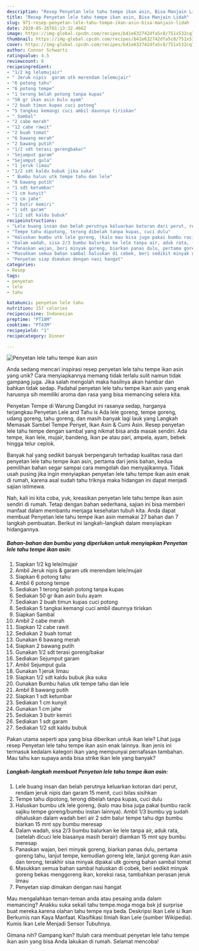 ```yaml
---
description: "Resep Penyetan lele tahu tempe ikan asin, Bisa Manjain Lidah"
title: "Resep Penyetan lele tahu tempe ikan asin, Bisa Manjain Lidah"
slug: 971-resep-penyetan-lele-tahu-tempe-ikan-asin-bisa-manjain-lidah
date: 2020-05-26T01:13:32.466Z
image: https://img-global.cpcdn.com/recipes/b41e632742dfa5c8/751x532cq70/penyetan-lele-tahu-tempe-ikan-asin-foto-resep-utama.jpg
thumbnail: https://img-global.cpcdn.com/recipes/b41e632742dfa5c8/751x532cq70/penyetan-lele-tahu-tempe-ikan-asin-foto-resep-utama.jpg
cover: https://img-global.cpcdn.com/recipes/b41e632742dfa5c8/751x532cq70/penyetan-lele-tahu-tempe-ikan-asin-foto-resep-utama.jpg
author: Connor Schwartz
ratingvalue: 4.5
reviewcount: 8
recipeingredient:
- "1/2 kg lelemujair"
- " Jeruk nipis  garam utk merendam lelemujair"
- "6 potong tahu"
- "6 potong tempe"
- "1 terong belah potong tanpa kupas"
- "50 gr ikan asin bulu ayam"
- "2 buah timun kupas cuci potong"
- "5 tangkai kemangi cuci ambil daunnya tiriskan"
- " Sambal"
- "2 cabe merah"
- "12 cabe rawit"
- "2 buah tomat"
- "6 bawang merah"
- "2 bawang putih"
- "1/2 sdt terasi gorengbakar"
- "Sejumput garam"
- "Sejumput gula"
- "1 jeruk limau"
- "1/2 sdt kaldu bubuk jika suka"
- " Bumbu halus utk tempe tahu dan lele"
- "8 bawang putih"
- "1 sdt ketumbar"
- "1 cm kunyit"
- "1 cm jahe"
- "3 butir kemiri"
- "1 sdt garam"
- "1/2 sdt kaldu bubuk"
recipeinstructions:
- "Lele buang insan dan belah perutnya keluarkan kotoran dari perut, rendam jeruk nipis dan garam 15 menit, cuci bilas sisihkan"
- "Tempe tahu dipotong, terong dibelah tanpa kupas, cuci dulu"
- "Haluskan bumbu utk lele goreng, (kalo mau bisa juga pakai bumbu racik sajiku tempe goreng/bumbu instan lainnya). Ambil 1/3 bumbu yg sudah dihaluskan dalam wadah beri air 2 sdm balur tempe tahu dgn bumbu biarkan 15 mnt spy bumbu meresap"
- "Dalam wadah, sisa 2/3 bumbu balurkan ke lele tanpa air, aduk rata, (setelah dicuci lele biasanya masih berair) diamkan 15 mnt spy bumbu meresap"
- "Panaskan wajan, beri minyak goreng, biarkan panas dulu, pertama goreng tahu, lanjut tempe, kemudian goreng lele, lanjut goreng ikan asin dan terong, terakhir sisa minyak dipakai utk goreng bahan sambal tomat"
- "Masukkan semua bahan sambal haluskan di cobek, beri sedikit minyak goreng bekas menggoreng ikan, koreksi rasa, tambahkan perasan jeruk limau"
- "Penyetan siap dimakan dengan nasi hangat"
categories:
- Resep
tags:
- penyetan
- lele
- tahu

katakunci: penyetan lele tahu 
nutrition: 157 calories
recipecuisine: Indonesian
preptime: "PT18M"
cooktime: "PT43M"
recipeyield: "1"
recipecategory: Dinner

---
```



![Penyetan lele tahu tempe ikan asin](https://img-global.cpcdn.com/recipes/b41e632742dfa5c8/751x532cq70/penyetan-lele-tahu-tempe-ikan-asin-foto-resep-utama.jpg)

Anda sedang mencari inspirasi resep penyetan lele tahu tempe ikan asin yang unik? Cara menyiapkannya memang tidak terlalu sulit namun tidak gampang juga. Jika salah mengolah maka hasilnya akan hambar dan bahkan tidak sedap. Padahal penyetan lele tahu tempe ikan asin yang enak harusnya sih memiliki aroma dan rasa yang bisa memancing selera kita.

Penyetan Tempe di Warung Dangdut ini rasanya sedap, harganya terjangkau Penyetan Lele and Tahu is Ada lele goreng, tempe goreng, udang goreng, tahu goreng, dan masih banyak lagi lauk yang Langkah Memasak Sambel Tempe Penyet, Ikan Asin &amp; Cumi Asin. Resep penyetan lele tahu tempe dengan sambal yang nikmat bisa anda masak sendiri. Ada tempe, ikan lele, mujair, bandeng, ikan pe atau pari, ampela, ayam, bebek hingga telur ceplok.

Banyak hal yang sedikit banyak berpengaruh terhadap kualitas rasa dari penyetan lele tahu tempe ikan asin, pertama dari jenis bahan, kedua pemilihan bahan segar sampai cara mengolah dan menyajikannya. Tidak usah pusing jika ingin menyiapkan penyetan lele tahu tempe ikan asin enak di rumah, karena asal sudah tahu triknya maka hidangan ini dapat menjadi sajian istimewa.


Nah, kali ini kita coba, yuk, kreasikan penyetan lele tahu tempe ikan asin sendiri di rumah. Tetap dengan bahan sederhana, sajian ini bisa memberi manfaat dalam membantu menjaga kesehatan tubuh kita. Anda dapat membuat Penyetan lele tahu tempe ikan asin memakai 27 bahan dan 7 langkah pembuatan. Berikut ini langkah-langkah dalam menyiapkan hidangannya.

<!--inarticleads1-->

##### Bahan-bahan dan bumbu yang diperlukan untuk menyiapkan Penyetan lele tahu tempe ikan asin:

1. Siapkan 1/2 kg lele/mujair
1. Ambil  Jeruk nipis &amp; garam utk merendam lele/mujair
1. Siapkan 6 potong tahu
1. Ambil 6 potong tempe
1. Sediakan 1 terong belah potong tanpa kupas
1. Sediakan 50 gr ikan asin bulu ayam
1. Sediakan 2 buah timun kupas cuci potong
1. Sediakan 5 tangkai kemangi cuci ambil daunnya tiriskan
1. Siapkan  Sambal
1. Ambil 2 cabe merah
1. Siapkan 12 cabe rawit
1. Sediakan 2 buah tomat
1. Gunakan 6 bawang merah
1. Siapkan 2 bawang putih
1. Gunakan 1/2 sdt terasi goreng/bakar
1. Sediakan Sejumput garam
1. Ambil Sejumput gula
1. Gunakan 1 jeruk limau
1. Siapkan 1/2 sdt kaldu bubuk jika suka
1. Gunakan  Bumbu halus utk tempe tahu dan lele
1. Ambil 8 bawang putih
1. Siapkan 1 sdt ketumbar
1. Sediakan 1 cm kunyit
1. Gunakan 1 cm jahe
1. Sediakan 3 butir kemiri
1. Sediakan 1 sdt garam
1. Sediakan 1/2 sdt kaldu bubuk


Pakan utama seperti apa yang bisa diberikan untuk ikan lele? Lihat juga resep Penyetan lele tahu tempe ikan asin enak lainnya. Ikan jenis ini termasuk kedalam kategori ikan yang mempunyai pernafasan tambahan. Mau tahu kan supaya anda bisa strike ikan lele yang banyak? 

<!--inarticleads2-->

##### Langkah-langkah membuat Penyetan lele tahu tempe ikan asin:

1. Lele buang insan dan belah perutnya keluarkan kotoran dari perut, rendam jeruk nipis dan garam 15 menit, cuci bilas sisihkan
1. Tempe tahu dipotong, terong dibelah tanpa kupas, cuci dulu
1. Haluskan bumbu utk lele goreng, (kalo mau bisa juga pakai bumbu racik sajiku tempe goreng/bumbu instan lainnya). Ambil 1/3 bumbu yg sudah dihaluskan dalam wadah beri air 2 sdm balur tempe tahu dgn bumbu biarkan 15 mnt spy bumbu meresap
1. Dalam wadah, sisa 2/3 bumbu balurkan ke lele tanpa air, aduk rata, (setelah dicuci lele biasanya masih berair) diamkan 15 mnt spy bumbu meresap
1. Panaskan wajan, beri minyak goreng, biarkan panas dulu, pertama goreng tahu, lanjut tempe, kemudian goreng lele, lanjut goreng ikan asin dan terong, terakhir sisa minyak dipakai utk goreng bahan sambal tomat
1. Masukkan semua bahan sambal haluskan di cobek, beri sedikit minyak goreng bekas menggoreng ikan, koreksi rasa, tambahkan perasan jeruk limau
1. Penyetan siap dimakan dengan nasi hangat


Mau mengalahkan teman-teman anda atau pesaing anda dalam memancing? Anakku suka sekali tahu tempe.moga moga bsk jd surprise buat mereka.karena olahan tahu tempe nya beda. Deskripsi Ikan Lele si Ikan Berkumis nan Kaya Manfaat. Klasifikasi Ilmiah Ikan Lele (sumber Wikipedia). Kumis Ikan Lele Menjadi Sensor Tubuhnya. 

Gimana nih? Gampang kan? Itulah cara membuat penyetan lele tahu tempe ikan asin yang bisa Anda lakukan di rumah. Selamat mencoba!

